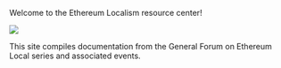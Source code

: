 Welcome to the Ethereum Localism resource center!

![](https://substackcdn.com/image/fetch/w_1456,c_limit,f_auto,q_auto:good,fl_progressive:steep/https%3A%2F%2Fsubstack-post-media.s3.amazonaws.com%2Fpublic%2Fimages%2F23b0cb0c-928a-40a7-8a40-4831c1a80421_1080x1080.heic)


This site compiles documentation from the General Forum on Ethereum Local series and associated events.
